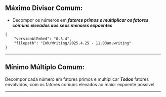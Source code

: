 
## Máximo Divisor Comum:

- Decompor os números em ***fatores primos e multiplicar os fatores comuns elevados aos seus menores expoentes***


```handwritten-ink
{
	"versionAtEmbed": "0.3.4",
	"filepath": "Ink/Writing/2025.4.25 - 11.03am.writing"
}
```

---
## Mínimo Múltiplo Comum:

Decompor cada número em fatores primos e multiplicar ***Todos*** fatores envolvidos, com os fatores comuns elevados ao maior expoente possível. 

---
